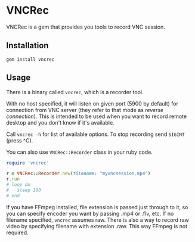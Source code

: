 VNCRec
===========

VNCRec is a gem that provides you 
tools to record VNC session.

## Installation

`gem install vncrec`

## Usage
There is a binary called `vncrec`, which is a recorder tool.

With no host specified, it will listen on
given port (5900 by default) for connection
from VNC server (they refer to that mode as
_reverse connection_). This is intended to
be used when you want to record remote
desktop and you don't know if it's available.

Call `vncrec -h` for list of available options.
To stop recording send `SIGINT` (press ^C).

You can also use `VNCRec::Recorder` class in your ruby code.

```ruby
require 'vncrec'

r = VNCRec::Recorder.new(filename: "myvncsession.mp4")
r.run
# loop do 
#   sleep 100
# end
```

If you have FFmpeg installed, file extension is passed just through to it, so
you can specify encoder you want by passing .mp4 or .flv, etc. If no filename
specified, `vncrec` assumes raw. There is also a way to 
record raw video by specifying filename with extension .raw. This way FFmpeg is 
not required.
